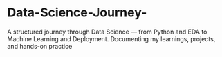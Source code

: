 # Data-Science-Journey-
A structured journey through Data Science — from Python and EDA to Machine Learning and Deployment. Documenting my learnings, projects, and hands-on practice
